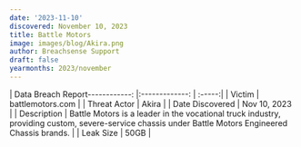 ```yaml
---
date: '2023-11-10'
discovered: November 10, 2023
title: Battle Motors
image: images/blog/Akira.png
author: Breachsense Support
draft: false
yearmonths: 2023/november
---
```


| Data Breach Report------------:     |:-------------:    | :-----:|
| Victim      | battlemotors.com      | 
| Threat Actor      | Akira      | 
| Date Discovered      | Nov 10, 2023      | 
| Description      | Battle Motors is a leader in the vocational truck industry, providing custom, severe-service chassis under Battle Motors Engineered Chassis brands.      | 
| Leak Size      | 50GB      | 

